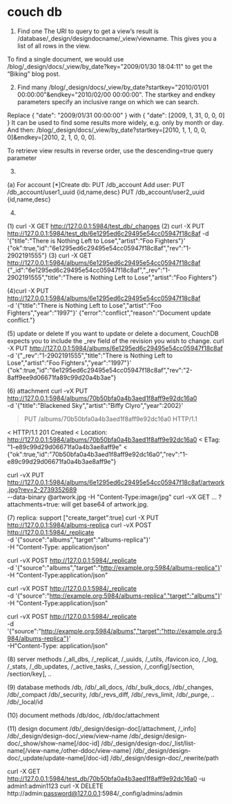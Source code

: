 couch db
========

1. Find one
The URI to query to get a view’s result is /database/_design/designdocname/_view/viewname. 
This gives you a list of all rows in the view. 

To find a single document, we would use /blog/_design/docs/_view/by_date?key="2009/01/30 18:04:11" to get the “Biking” blog post. 


2. Find many
/blog/_design/docs/_view/by_date?startkey="2010/01/01 00:00:00"&endkey="2010/02/00 00:00:00". The startkey and endkey parameters specify an inclusive range on which we can search.

Replace 
{
  "date": "2009/01/31 00:00:00"
}
with
{
  "date": [2009, 1, 31, 0, 0, 0]
}
It can be used to find some results more widely, e.g. only by month or day.
And then: /blog/_design/docs/_view/by_date?startkey=[2010, 1, 1, 0, 0, 0]&endkey=[2010, 2, 1, 0, 0, 0].

To retrieve view results in reverse order, use the descending=true query parameter


3. 
(a) For account
[*]Create db:   PUT /db_account
Add user:       PUT /db_account/user1_uuid {id,name,desc}
                PUT /db_account/user2_uuid {id,name,desc}
    

4.
(1) curl -X GET http://127.0.0.1:5984/test_db/_changes
(2) curl -X PUT http://127.0.0.1:5984/test_db/6e1295ed6c29495e54cc05947f18c8af -d '{"title":"There is Nothing Left to Lose","artist":"Foo Fighters"}'
    {"ok":true,"id":"6e1295ed6c29495e54cc05947f18c8af","rev":"1-2902191555"}
(3) curl -X GET http://127.0.0.1:5984/albums/6e1295ed6c29495e54cc05947f18c8af
    {"_id":"6e1295ed6c29495e54cc05947f18c8af","_rev":"1-2902191555","title":"There is Nothing Left to Lose","artist":"Foo Fighters"}

(4)curl -X PUT http://127.0.0.1:5984/albums/6e1295ed6c29495e54cc05947f18c8af \
     -d '{"title":"There is Nothing Left to Lose","artist":"Foo Fighters","year":"1997"}'
    {"error":"conflict","reason":"Document update conflict."}

(5) update or delete
If you want to update or delete a document, CouchDB expects you to include the _rev field of the revision you wish to change.
curl -X PUT http://127.0.0.1:5984/albums/6e1295ed6c29495e54cc05947f18c8af \
     -d '{"_rev":"1-2902191555","title":"There is Nothing Left to Lose","artist":"Foo Fighters","year":"1997"}'
{"ok":true,"id":"6e1295ed6c29495e54cc05947f18c8af","rev":"2-8aff9ee9d06671fa89c99d20a4b3ae"}

(6) attachment
curl -vX PUT http://127.0.0.1:5984/albums/70b50bfa0a4b3aed1f8aff9e92dc16a0 \
     -d '{"title":"Blackened Sky","artist":"Biffy Clyro","year":2002}'
> PUT /albums/70b50bfa0a4b3aed1f8aff9e92dc16a0 HTTP/1.1
>
< HTTP/1.1 201 Created
< Location: http://127.0.0.1:5984/albums/70b50bfa0a4b3aed1f8aff9e92dc16a0
< ETag: "1-e89c99d29d06671fa0a4b3ae8aff9e"
<
{"ok":true,"id":"70b50bfa0a4b3aed1f8aff9e92dc16a0","rev":"1-e89c99d29d06671fa0a4b3ae8aff9e"}

curl -vX PUT http://127.0.0.1:5984/albums/6e1295ed6c29495e54cc05947f18c8af/artwork.jpg?rev=2-2739352689 \
     --data-binary @artwork.jpg -H "Content-Type:image/jpg"
curl -vX GET ...  ?attachments=true: will get base64 of artwork.jpg.

(7) replica: support ["create_target":true]
curl -X PUT http://127.0.0.1:5984/albums-replica
curl -vX POST http://127.0.0.1:5984/_replicate \
     -d '{"source":"albums","target":"albums-replica"}' \
     -H "Content-Type: application/json"

curl -vX POST http://127.0.0.1:5984/_replicate \
     -d '{"source":"albums","target":"http://example.org:5984/albums-replica"}' \
     -H "Content-Type:application/json"

curl -vX POST http://127.0.0.1:5984/_replicate \
     -d '{"source":"http://example.org:5984/albums-replica","target":"albums"}' \
     -H "Content-Type:application/json"

curl -vX POST http://127.0.0.1:5984/_replicate \
     -d '{"source":"http://example.org:5984/albums","target":"http://example.org:5984/albums-replica"}' \
     -H"Content-Type: application/json"

(8) server methods
    /_all_dbs, /_replicat, /_uuids, /_utils, /favicon.ico,
    /_log, /_stats, /_db_updates, /_active_tasks,
    /_session, /_config[/section, /section/key], ..

(9) database methods
    /db, /db/_all_docs, /db/_bulk_docs, /db/_changes, /db/_compact
    /db/_security, /db/_revs_diff, /db/_revs_limit, /db/_purge, ..
    /db/_local/id

(10) document methods
    /db/doc, /db/doc/attachment

(11) design document
    /db/_design/design-doc[/attachment, /_info]
    /db/_design/design-doc/_view/view-name
    /db/_design/design-doc/_show/show-name[/doc-id]
    /db/_design/design-doc/_list/list-name[/view-name,/other-ddoc/view-name]
    /db/_design/design-doc/_update/update-name[/doc-id]
    /db/_design/design-doc/_rewrite/path


curl -X GET http://127.0.0.1:5984/test_db/70b50bfa0a4b3aed1f8aff9e92dc16a0 -u admin1:admin1123
curl -X DELETE http://admin:password@127.0.0.1:5984/_config/admins/admin
